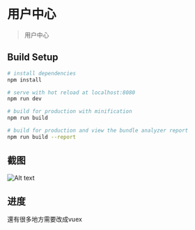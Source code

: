 # 用户中心

> 用户中心

## Build Setup

``` bash
# install dependencies
npm install

# serve with hot reload at localhost:8080
npm run dev

# build for production with minification
npm run build

# build for production and view the bundle analyzer report
npm run build --report
```

## 截图
![Alt text](/shotcut/1.png)

## 进度
還有很多地方需要改成vuex
